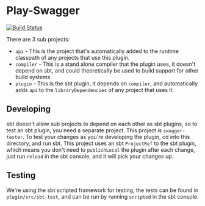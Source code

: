 # Play-Swagger

[![Build Status](https://travis-ci.org/zalando/play-swagger.svg)](https://travis-ci.org/zalando/play-swagger)

There are 3 sub projects:

* `api` - This is the project that's automatically added to the runtime classpath of any projects that use this plugin.
* `compiler` - This is a stand alone compiler that the plugin uses, it doesn't depend on sbt, and could theoretically be used to build support for other build systems.
* `plugin` - This is the sbt plugin, it depends on `compiler`, and automatically adds `api` to the `libraryDependencies` of any project that uses it.

## Developing

sbt doesn't allow sub projects to depend on each other as sbt plugins, so to test an sbt plugin, you need a separate project.  This project is `swagger-tester`.  To test your changes as you're developing the plugin, cd into this directory, and run sbt.  This project uses an sbt `ProjectRef` to the sbt plugin, which means you don't need to `publishLocal` the plugin after each change, just run `reload` in the sbt console, and it will pick your changes up.

## Testing

We're using the sbt scripted framework for testing, the tests can be found in `plugin/src/sbt-test`, and can be run by running `scripted` in the sbt console.
